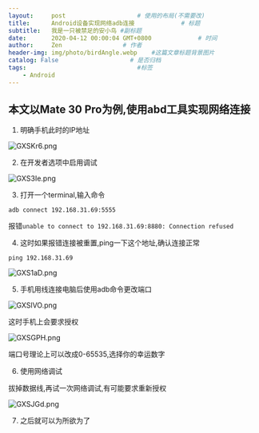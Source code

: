 ```yaml
---
layout:     post                    # 使用的布局(不需要改)
title:      Android设备实现网络adb连接             # 标题
subtitle:   我是一只被禁足的安小鸟 #副标题
date:       2020-04-12 00:00:04 GMT+0800             # 时间
author:     Zen                 # 作者
header-img: img/photo/birdAngle.webp    #这篇文章标题背景图片
catalog: False                    # 是否归档
tags:                               #标签
    - Android
---
```


本文以Mate 30 Pro为例,使用abd工具实现网络连接
----
1. 明确手机此时的IP地址

![GXSKr6.png](https://s1.ax1x.com/2020/04/13/GXSKr6.png)

2. 在开发者选项中启用调试

![GXS3Ie.png](https://s1.ax1x.com/2020/04/13/GXS3Ie.png)

3. 打开一个terminal,输入命令

`adb connect 192.168.31.69:5555`

报错`unable to connect to 192.168.31.69:8880: Connection refused`

4. 这时如果报错连接被重置,ping一下这个地址,确认连接正常

`ping 192.168.31.69`

![GXS1aD.png](https://s1.ax1x.com/2020/04/13/GXS1aD.png)

5. 手机用线连接电脑后使用adb命令更改端口

![GXSlVO.png](https://s1.ax1x.com/2020/04/13/GXSlVO.png)

这时手机上会要求授权

![GXSGPH.png](https://s1.ax1x.com/2020/04/13/GXSGPH.png)

端口号理论上可以改成0-65535,选择你的幸运数字

6. 使用网络调试

拔掉数据线,再试一次网络调试,有可能要求重新授权

![GXSJGd.png](https://s1.ax1x.com/2020/04/13/GXSJGd.png)

7. 之后就可以为所欲为了
